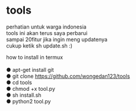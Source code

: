 # tools
perhatian untuk warga indonesia</br>
tools ini akan terus saya perbarui</br>
sampai 20fitur jika ingin meng updatenya</br>
cukup ketik sh update.sh :)

how to install in termux</br></br>
● apt-get install git</br>
● git clone https://github.com/wongedan123/tools</br>
● cd tools</br>
● chmod +x tool.py</br>
● sh install.sh</br>
● python2 tool.py</br>
